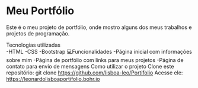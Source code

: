 # Meu Portfólio
Este é o meu projeto de portfólio, onde mostro alguns dos meus trabalhos e projetos de programação.

Tecnologias utilizadas <br/>
-HTML
-CSS
-Bootstrap
 💻Funcionalidades
-Página inicial com informações sobre mim
-Página de portfólio com links para meus projetos
-Página de contato  para envio de mensagens
Como utilizar o projeto
Clone este repositório:
 git clone https://github.com/lisboa-leo/Portifolio
Acesse ele:
 https://leonardolisboaportifolio.bohr.io
